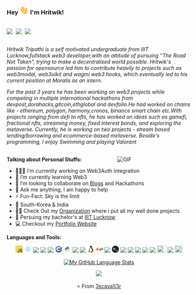 ### Hey <img width="25" src="https://github.com/viral-sangani/viral-sangani/blob/master/Assets/Hi.gif" /> I'm Hritwik! 

<br />
<span>
 <a href="https://twitter.com/0xHritwik">
<img align="left" width="25px" src="https://img.icons8.com/external-justicon-lineal-color-justicon/64/000000/external-twitter-social-media-justicon-lineal-color-justicon.png"/>
  
</a>
<a href="https://www.linkedin.com/in/hritwikt/">
  <img align="left" width="25px" src="https://img.icons8.com/external-justicon-lineal-color-justicon/64/000000/external-linkedin-social-media-justicon-lineal-color-justicon.png"/></a>

 
<a href="mailto:tripathi.hritwik@gmail.com/">
  <img align="left" width="25px" src="https://img.icons8.com/external-justicon-lineal-color-justicon/64/000000/external-gmail-social-media-justicon-lineal-color-justicon.png"/></a>
  
<br />
<br />

<i>Hritwik Tripathi is a self motivated undergraduate from IIIT Lucknow,fullstack web3 developer,with an attitude of pursuing "The Road Not Taken", trying to make a decentralised world possible.
Hritwik's passion for opensource led him to contribute heavily to projects such as web3modal, web3uikit and wagmi web3 hooks, which eventually led to his current position at Moralis as an intern.

For the past 3 years he has been working on web3 projects while competing in multiple international hackathons from devpost,dorahacks,gitcoin,ethglobal and devfolio.He had worked on chains like - ethereum, polygon, harmony,cronos, binance smart chain etc.With projects ranging from defi to nfts, he has worked on ideas such as gamefi, fractional nfts, streaming money, fixed interest bonds, and exploring the metaverse. Currently, he is working on two projects - stream based lending/borrowing and ecommerce-based metaverse. Beside's programming, I enjoy Swimming and playing Valorant</i>
<br /><br />

<img height= "40%" width="40%" align="right" alt="GIF" src="https://s-media-cache-ak0.pinimg.com/originals/5c/d6/3f/5cd63fd3b407ff02bb89d342741b452d.gif" />

**Talking about Personal Stuffs:**

- 👨🏽‍💻 I’m currently working on Web3Auth integration
- 🌱 I’m currently learning Web3
- 👯 I’m looking to collaborate on [Blogs](https://3scava1i3r.hashnode.dev/) and Hackathons
- 💬 Ask me anything, I am happy to help
- ⚡️ Fun-Fact: Sky is the limit
- 💖 South-Korea & India
- 🤟🏻 Check Out my [Organization](https://github.com/3scava1i3r-Projects) where i put all my well done projects
- 🏫 Persuing my bachelor's at <a href="https://iiitl.ac.in/">IIIT Lucknow</a>
- 💻 Checkout my [Portfolio Website](https://3scava1i3r.netlify.app/)
 
**Languages and Tools:**  


 <div align="center">
  
  
  
<code><img height="20" src="https://raw.githubusercontent.com/github/explore/80688e429a7d4ef2fca1e82350fe8e3517d3494d/topics/javascript/javascript.png"></code>
<code><img height="20" src="https://raw.githubusercontent.com/github/explore/80688e429a7d4ef2fca1e82350fe8e3517d3494d/topics/react-native/react-native.png"></code>
<code><img height="20" src="https://external-content.duckduckgo.com/iu/?u=https%3A%2F%2Ftse1.mm.bing.net%2Fth%3Fid%3DOIP.bI8KDjd8-nDvzTX_Uok7FwHaHa%26pid%3DApi&f=1"></code>
<code><img height="20" src="https://external-content.duckduckgo.com/iu/?u=https%3A%2F%2Ftse1.mm.bing.net%2Fth%3Fid%3DOIP.7D5uM_zPzVpXQMoruEzRPAHaKc%26pid%3DApi&f=1"></code>
<code><img height="20" src="https://external-content.duckduckgo.com/iu/?u=https%3A%2F%2Ftse3.mm.bing.net%2Fth%3Fid%3DOIP.xQCjgB2DVqhtqGoGw9E6TQHaHa%26pid%3DApi&f=1"></code>
<code><img height="20" src="https://raw.githubusercontent.com/github/explore/80688e429a7d4ef2fca1e82350fe8e3517d3494d/topics/cpp/cpp.png"></code>
<code><img height="20" src="https://raw.githubusercontent.com/github/explore/80688e429a7d4ef2fca1e82350fe8e3517d3494d/topics/python/python.png"></code>
<code><img height="20" src="https://img.icons8.com/nolan/64/ethereum.png"></code>
<code><img height="20" src="https://external-content.duckduckgo.com/iu/?u=https%3A%2F%2Ftse1.mm.bing.net%2Fth%3Fid%3DOIP.Q4qu3UfPuHdzSYKp1mVRCAHaHa%26pid%3DApi&f=1"></code>
<code><img height="20" src="https://raw.githubusercontent.com/github/explore/80688e429a7d4ef2fca1e82350fe8e3517d3494d/topics/linux/linux.png"></code>
<code><img height="20" src="https://raw.githubusercontent.com/github/explore/80688e429a7d4ef2fca1e82350fe8e3517d3494d/topics/git/git.png"></code>
<code><img height="20" src="https://user-images.githubusercontent.com/10379994/31985754-c56b8dba-b998-11e7-9705-a7f984433049.png"></code>
<code><img height="20" src="https://raw.githubusercontent.com/github/explore/80688e429a7d4ef2fca1e82350fe8e3517d3494d/topics/terminal/terminal.png"></code>
<code><img height="20" src="https://raw.githubusercontent.com/ethereum/remix-ide/master/favicon.ico"></code> 
<code><img height="20" src="https://pbs.twimg.com/profile_images/1317925773425168384/XQkaoFRg_400x400.jpg"></code> 
<code><img height="20" src="https://img.icons8.com/color/48/000000/graphql.png"></code> 
<code><img height="20" src="https://img.icons8.com/color/48/000000/sass.png"></code> 
<code><img height="20" src="https://img.icons8.com/color/48/000000/bootstrap.png"></code> 
<code><img height="20" width="25" src="https://cms-assets.tutsplus.com/uploads/users/34/posts/29738/preview_image/nodejs-expressjs.jpg"></code> 
<code><img height="20" src="https://external-content.duckduckgo.com/iu/?u=https%3A%2F%2Ftse2.mm.bing.net%2Fth%3Fid%3DOIP.bc9pmTiyKR0WNPka2w3e0QHaHa%26pid%3DApi&f=1"></code> 
<code><img height="20" width="20" src="https://external-content.duckduckgo.com/iu/?u=https%3A%2F%2Ftse1.mm.bing.net%2Fth%3Fid%3DOIP.rS4KZd9HPEr1WtjJaZu_2AHaD7%26pid%3DApi&f=1"></code> 

  
<!--   ![Hritwik's github stats](https://github-readme-stats.vercel.app/api?username=3scava1i3r&show_icons=true&count_private=true&theme=tokyonight&showicons=true) -->
 
[![My GitHub Language Stats](https://github-readme-stats.vercel.app/api/top-langs/?username=3scava1i3r&langs_count=5&theme=tokyonight)]()
 <div/>
 
 
![](https://komarev.com/ghpvc/?username=3scava1i3r)

 ⭐️ From [3scava1i3r](https://github.com/3scava1i3r)
